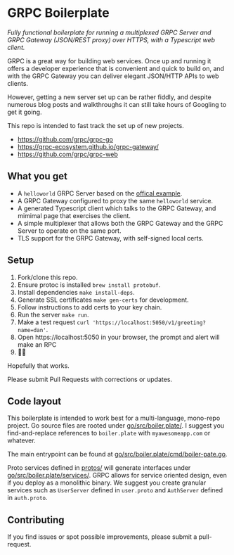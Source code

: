 # GRPC Boilerplate

_Fully functional boilerplate for running a multiplexed GRPC Server and GRPC
Gateway (JSON/REST proxy) over HTTPS, with a Typescript web client._

GRPC is a great way for building web services. Once up and running it offers a
developer experience that is convenient and quick to build on, and with the GRPC
Gateway you can deliver elegant JSON/HTTP APIs to web clients.

However, getting a new server set up can be rather fiddly, and despite numerous
blog posts and walkthroughs it can still take hours of Googling to get it going.

This repo is intended to fast track the set up of new projects.

- https://github.com/grpc/grpc-go
- https://grpc-ecosystem.github.io/grpc-gateway/
- https://github.com/grpc/grpc-web

## What you get

- A `helloworld` GRPC Server based on the [offical example](https://github.com/grpc/grpc-go/tree/master/examples/helloworld).
- A GRPC Gateway configured to proxy the same `helloworld` service.
- A generated Typescript client which talks to the GRPC Gateway, and mimimal
  page that exercises the client.
- A simple multiplexer that allows both the GRPC Gateway and the GRPC Server to
  operate on the same port.
- TLS support for the GRPC Gateway, with self-signed local certs.

## Setup

1. Fork/clone this repo.
2. Ensure protoc is installed `brew install protobuf`.
3. Install dependencies `make install-deps`.
4. Generate SSL certificates `make gen-certs` for development.
5. Follow instructions to add certs to your key chain.
6. Run the server `make run`.
7. Make a test request `curl 'https://localhost:5050/v1/greeting?name=dan'`.
8. Open https://localhost:5050 in your browser, the prompt and alert will make an RPC
9. 🎉🥂

Hopefully that works.

Please submit Pull Requests with corrections or updates.

## Code layout

This boilerplate is intended to work best for a multi-language, mono-repo
project. Go source files are rooted under [go/src/boiler.plate/](go/src/boiler.plate/).
I suggest you find-and-replace references to `boiler.plate` with
`myawesomeapp.com` or whatever.

The main entrypoint can be found at [go/src/boiler.plate/cmd/boiler-pate.go](go/src/boiler.plate/cmd/boiler-pate.go).

Proto services defined in [protos/](protos/) will generate interfaces under
[go/src/boiler.plate/services/](go/src/boiler.plate/services/). GRPC allows for
service oriented design, even if you deploy as a monolithic binary. We suggest
you create granular services such as `UserServer` defined in `user.proto` and
`AuthServer` defined in `auth.proto`.

## Contributing

If you find issues or spot possible improvements, please submit a pull-request.
